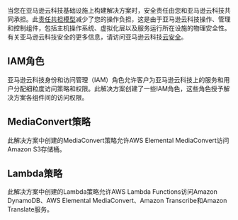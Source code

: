 当您在亚马逊云科技基础设施上构建解决方案时，安全责任由您和亚马逊云科技共同承担。此[责任共担模型](https://aws.amazon.com/compliance/shared-responsibility-model/)减少了您的操作负担，这是由于亚马逊云科技操作、管理和控制组件，包括主机操作系统、虚拟化层以及服务运行所在设施的物理安全性。有关亚马逊云科技安全的更多信息，请访问亚马逊云科技[云安全](http://aws.amazon.com/security/)。

## IAM角色

亚马逊云科技身份和访问管理（IAM）角色允许客户为亚马逊云科技上的服务和用户分配细粒度访问策略和权限。此解决方案创建了一些IAM角色，这些角色授予解决方案各组件间的访问权限。

## MediaConvert策略

此解决方案中创建的MediaConvert策略允许AWS Elemental MediaConvert访问Amazon S3存储桶。

## Lambda策略

此解决方案中创建的Lambda策略允许AWS Lambda Functions访问Amazon DynamoDB、AWS Elemental MediaConvert、Amazon Transcribe和Amazon Translate服务。